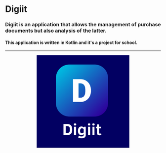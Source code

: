 # Digiit
### Digiit is an application that allows the management of purchase documents but also analysis of the latter.
#### This application is written in Kotlin and it's a project for school.
<hr size="4">
<p align="center">
<img src="./images/logo.png" alt="Logo Digiit" width="300" height="300">
</p>
